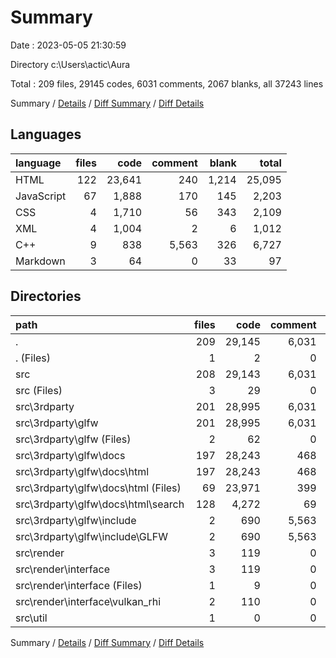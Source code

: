 # Summary

Date : 2023-05-05 21:30:59

Directory c:\\Users\\actic\\Aura

Total : 209 files,  29145 codes, 6031 comments, 2067 blanks, all 37243 lines

Summary / [Details](details.md) / [Diff Summary](diff.md) / [Diff Details](diff-details.md)

## Languages
| language | files | code | comment | blank | total |
| :--- | ---: | ---: | ---: | ---: | ---: |
| HTML | 122 | 23,641 | 240 | 1,214 | 25,095 |
| JavaScript | 67 | 1,888 | 170 | 145 | 2,203 |
| CSS | 4 | 1,710 | 56 | 343 | 2,109 |
| XML | 4 | 1,004 | 2 | 6 | 1,012 |
| C++ | 9 | 838 | 5,563 | 326 | 6,727 |
| Markdown | 3 | 64 | 0 | 33 | 97 |

## Directories
| path | files | code | comment | blank | total |
| :--- | ---: | ---: | ---: | ---: | ---: |
| . | 209 | 29,145 | 6,031 | 2,067 | 37,243 |
| . (Files) | 1 | 2 | 0 | 1 | 3 |
| src | 208 | 29,143 | 6,031 | 2,066 | 37,240 |
| src (Files) | 3 | 29 | 0 | 8 | 37 |
| src\\3rdparty | 201 | 28,995 | 6,031 | 2,029 | 37,055 |
| src\\3rdparty\\glfw | 201 | 28,995 | 6,031 | 2,029 | 37,055 |
| src\\3rdparty\\glfw (Files) | 2 | 62 | 0 | 32 | 94 |
| src\\3rdparty\\glfw\\docs | 197 | 28,243 | 468 | 1,708 | 30,419 |
| src\\3rdparty\\glfw\\docs\\html | 197 | 28,243 | 468 | 1,708 | 30,419 |
| src\\3rdparty\\glfw\\docs\\html (Files) | 69 | 23,971 | 399 | 1,467 | 25,837 |
| src\\3rdparty\\glfw\\docs\\html\\search | 128 | 4,272 | 69 | 241 | 4,582 |
| src\\3rdparty\\glfw\\include | 2 | 690 | 5,563 | 289 | 6,542 |
| src\\3rdparty\\glfw\\include\\GLFW | 2 | 690 | 5,563 | 289 | 6,542 |
| src\\render | 3 | 119 | 0 | 28 | 147 |
| src\\render\\interface | 3 | 119 | 0 | 28 | 147 |
| src\\render\\interface (Files) | 1 | 9 | 0 | 2 | 11 |
| src\\render\\interface\\vulkan_rhi | 2 | 110 | 0 | 26 | 136 |
| src\\util | 1 | 0 | 0 | 1 | 1 |

Summary / [Details](details.md) / [Diff Summary](diff.md) / [Diff Details](diff-details.md)